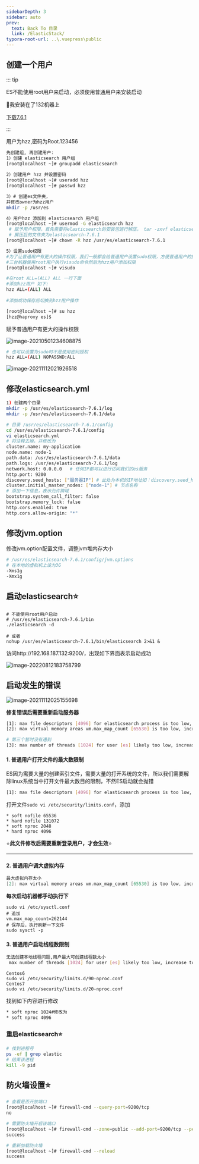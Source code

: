 ```yaml
---
sidebarDepth: 3
sidebar: auto
prev:
  text: Back To 目录
  link: /ElasticStack/
typora-root-url: ..\.vuepress\public
---
```


## 创建一个用户

::: tip

ES不能使用root用户来启动，必须使用普通用户来安装启动

📗我安装在了132机器上

[下载7.6.1](https://www.elastic.co/downloads/past-releases/elasticsearch-7-6-1)

:::

用户为hzz,密码为Root.123456

```sh
先创建组, 再创建用户:
1）创建 elasticsearch 用户组
[root@localhost ~]# groupadd elasticsearch
		
2）创建用户 hzz 并设置密码
[root@localhost ~]# useradd hzz
[root@localhost ~]# passwd hzz

3）# 创建es文件夹，
并修改owner为hzz用户
mkdir -p /usr/es

4）用户hzz 添加到 elasticsearch 用户组
[root@localhost ~]# usermod -G elasticsearch hzz
 # 赋予用户权限，首先需要将elasticsearch的安装包进行解压， tar -zxvf elasticsearch-7.6.1-linux-x86_64.tar.gz
 # 解压后的文件夹为elasticsearch-7.6.1
[root@localhost ~]# chown -R hzz /usr/es/elasticsearch-7.6.1

5）设置sudo权限
#为了让普通用户有更大的操作权限，我们一般都会给普通用户设置sudo权限，方便普通用户的操作
#三台机器使用root用户执行visudo命令然后为hzz用户添加权限
[root@localhost ~]# visudo

#在root ALL=(ALL) ALL 一行下面
#添加hzz用户 如下:
hzz ALL=(ALL) ALL
			 
#添加成功保存后切换到hzz用户操作

[root@localhost ~]# su hzz
[hzz@haproxy es]$
```

赋予普通用户有更大的操作权限

![image-20210501234608875](/images/elasticsearch/image-20210501234608875.png)

```sh
# 也可以设置为sudo时不是使用密码授权
hzz ALL=(ALL) NOPASSWD:ALL
```

![image-20211112021926518](/images/elasticsearch/image-20211112021926518.png)



##  **修改elasticsearch.yml**

```sh
1) 创建两个目录
mkdir -p /usr/es/elasticsearch-7.6.1/log
mkdir -p /usr/es/elasticsearch-7.6.1/data

# 目录 /usr/es/elasticsearch-7.6.1/config
cd /usr/es/elasticsearch-7.6.1/config
vi elasticsearch.yml
# 将注释去掉，并修改为
cluster.name: my-application
node.name: node-1
path.data: /usr/es/elasticsearch-7.6.1/data
path.logs: /usr/es/elasticsearch-7.6.1/log
network.host: 0.0.0.0	# 任何IP都可以进行访问我们的es服务
http.port: 9200
discovery.seed_hosts: ["服务器IP"] # 此处为本机的IP地址如：discovery.seed_hosts: ["192.168.187.132"]
cluster.initial_master_nodes: ["node-1"] # 节点名称
# 添加一下信息，表示允许跨域
bootstrap.system_call_filter: false
bootstrap.memory_lock: false
http.cors.enabled: true
http.cors.allow-origin: "*"
```



##  **修改jvm.option**

修改jvm.option配置文件，调整jvm堆内存大小

```sh
# /usr/es/elasticsearch-7.6.1/config/jvm.options
# 在本地的虚拟机上设为3G
-Xms1g
-Xmx1g
```



## 启动elasticsearch⭐

```shell
# 不能使用root用户启动
# /usr/es/elasticsearch-7.6.1/bin
./elasticsearch -d

# 或者
nohup /usr/es/elasticsearch-7.6.1/bin/elasticsearch 2>&1 &
```

访问http://192.168.187.132:9200/，出现如下界面表示启动成功

![image-20220812183758799](/images/elasticsearch/image-20220812183758799.png)



## 启动发生的错误

![image-20211112025155698](/images/elasticsearch/image-20211112025155698.png)

**修复错误后需要重新启动服务器**

```sh
[1]: max file descriptors [4096] for elasticsearch process is too low, increase to at least [65535]
[2]: max virtual memory areas vm.max_map_count [65530] is too low, increase to at least [262144]

# 第三个暂时没有遇到
[3]: max number of threads [1024] for user [es] likely too low, increase to at least [4096]
```



#### 1.  **普通用户打开文件的最大数限制**

ES因为需要大量的创建索引文件，需要大量的打开系统的文件，所以我们需要解除linux系统当中打开文件最大数目的限制，不然ES启动就会抛错

```sh
[1]: max file descriptors [4096] for elasticsearch process is too low, increase to at least [65535]
```

打开文件`sudo vi /etc/security/limits.conf`，添加

```shell
* soft nofile 65536
* hard nofile 131072
* soft nproc 2048
* hard nproc 4096
```

⭐**此文件修改后需要重新登录用户，才会生效**⭐

---------

#### 2. **普通用户调大虚拟内存**

```scala
最大虚拟内存太小
[2]: max virtual memory areas vm.max_map_count [65530] is too low, increase to at least [262144]
```

**每次启动机器都手动执行下**

```shell
sudo vi /etc/sysctl.conf
# 追加
vm.max_map_count=262144
# 保存后，执行刷新一下文件
sudo sysctl -p
```

#### 3. **普通用户启动线程数限制**

```sh
无法创建本地线程问题,用户最大可创建线程数太小
 max number of threads [1024] for user [es] likely too low, increase to at least [4096]
```

```
Centos6
sudo vi /etc/security/limits.d/90-nproc.conf
Centos7
sudo vi /etc/security/limits.d/20-nproc.conf
```

找到如下内容进行修改

```sh
* soft nproc 1024#修改为
* soft nproc 4096
```

### 重启elasticsearch⭐

```sh
# 找到进程号
ps -ef | grep elastic
# 结束该进程
kill -9 pid
```





## 防火墙设置⭐

```sh
# 查看是否开放端口
[root@localhost ~]# firewall-cmd --query-port=9200/tcp
no

# 需要防火墙开启该端口
[root@localhost ~]# firewall-cmd --zone=public --add-port=9200/tcp --permanent
success

# 重新加载防火墙
[root@localhost ~]# firewall-cmd --reload
success
```





